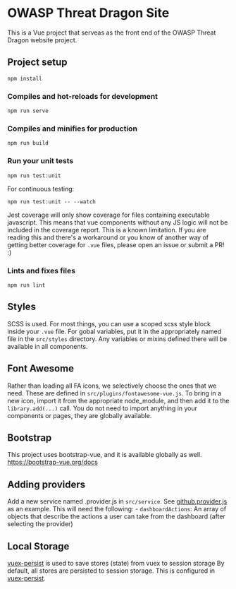 # OWASP Threat Dragon Site
This is a Vue project that serveas as the front end of the OWASP Threat Dragon website project.

## Project setup
```
npm install
```

### Compiles and hot-reloads for development
```
npm run serve
```

### Compiles and minifies for production
```
npm run build
```

### Run your unit tests
```
npm run test:unit
```
For continuous testing:
```
npm run test:unit -- --watch
```
Jest coverage will only show coverage for files containing executable javascript.  This means that vue components without any JS logic will not be included in the coverage report.  This is a known limitation.  If you are reading this and there's a workaround or you know of another way of getting better coverage for `.vue` files, please open an issue or submit a PR! :)

### Lints and fixes files
```
npm run lint
```

## Styles
SCSS is used.  For most things, you can use a scoped scss style block inside your `.vue` file.
For gobal variables, put it in the appropriately named file in the `src/styles` directory.
Any variables or mixins defined there will be available in all components.

## Font Awesome
Rather than loading all FA icons, we selectively choose the ones that we need.  These are defined in `src/plugins/fontawesome-vue.js`.
To bring in a new icon, import it from the appropriate node_module, and then add it to the `library.add(...)` call.
You do not need to import anything in your components or pages, they are globally available.

## Bootstrap
This project uses bootstrap-vue, and it is available globally as well.
https://bootstrap-vue.org/docs

## Adding providers
Add a new service named <provider>.provider.js in `src/service`.  See [github.provider.js](src/service/github.provider.js) as an example.
This will need the following:
    - `dashboardActions`: An array of objects that describe the actions a user can take from the dashboard (after selecting the provider)

## Local Storage
[vuex-persist](https://github.com/championswimmer/vuex-persist) is used to save stores (state) from vuex to session storage
By default, all stores are persisted to session storage.  This is configured in [vuex-persist](src/plugins/vuex-persist.js).
